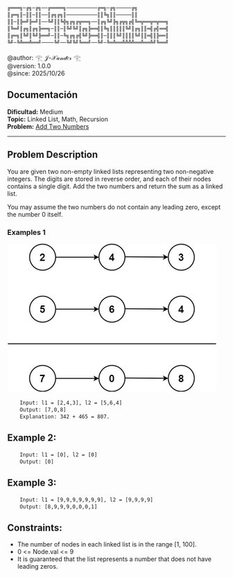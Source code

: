 ```
╔═══╗─╔╗─╔╗──╔════╗──────────╔═╗─╔╗─────╔╗
║╔═╗║─║║─║║──║╔╗╔╗║──────────║║╚╗║║─────║║
║║─║╠═╝╠═╝║──╚╝║║╚╬╗╔╗╔╦══╗──║╔╗╚╝╠╗╔╦╗╔╣╚═╦══╦═╦══╗
║╚═╝║╔╗║╔╗╠══╗─║║─║╚╝╚╝║╔╗╠══╣║╚╗║║║║║╚╝║╔╗║║═╣╔╣══╣
║╔═╗║╚╝║╚╝╠══╝─║║─╚╗╔╗╔╣╚╝╠══╣║─║║║╚╝║║║║╚╝║║═╣║╠══║
╚╝─╚╩══╩══╝────╚╝──╚╝╚╝╚══╝──╚╝─╚═╩══╩╩╩╩══╩══╩╝╚══╝

```
@author: 𓂀 𝒥-𝒳𝒶𝓃𝒹𝑒𝓇 𓂀<br>
@version: 1.0.0<br>
@since:  2025/10/26

## Documentación
**Dificultad:** Medium <br> 
**Topic:** Linked List, Math, Recursion  <br>
**Problem:** [Add Two Numbers](https://leetcode.com/problems/add-two-numbers/)

---

## Problem Description
You are given two non-empty linked lists representing two non-negative integers. The digits are stored in reverse order, and each of their nodes contains a single digit. Add the two numbers and return the sum as a linked list.

You may assume the two numbers do not contain any leading zero, except the number 0 itself.

### Examples 1
![image](../../resources/img/LinkedList.png)

```
    Input: l1 = [2,4,3], l2 = [5,6,4]
    Output: [7,0,8]
    Explanation: 342 + 465 = 807.
```

## Example 2:
```
    Input: l1 = [0], l2 = [0]
    Output: [0]
```

## Example 3:
```
    Input: l1 = [9,9,9,9,9,9,9], l2 = [9,9,9,9]
    Output: [8,9,9,9,0,0,0,1]
```

## Constraints:

- The number of nodes in each linked list is in the range [1, 100].
- 0 <= Node.val <= 9
- It is guaranteed that the list represents a number that does not have leading zeros.